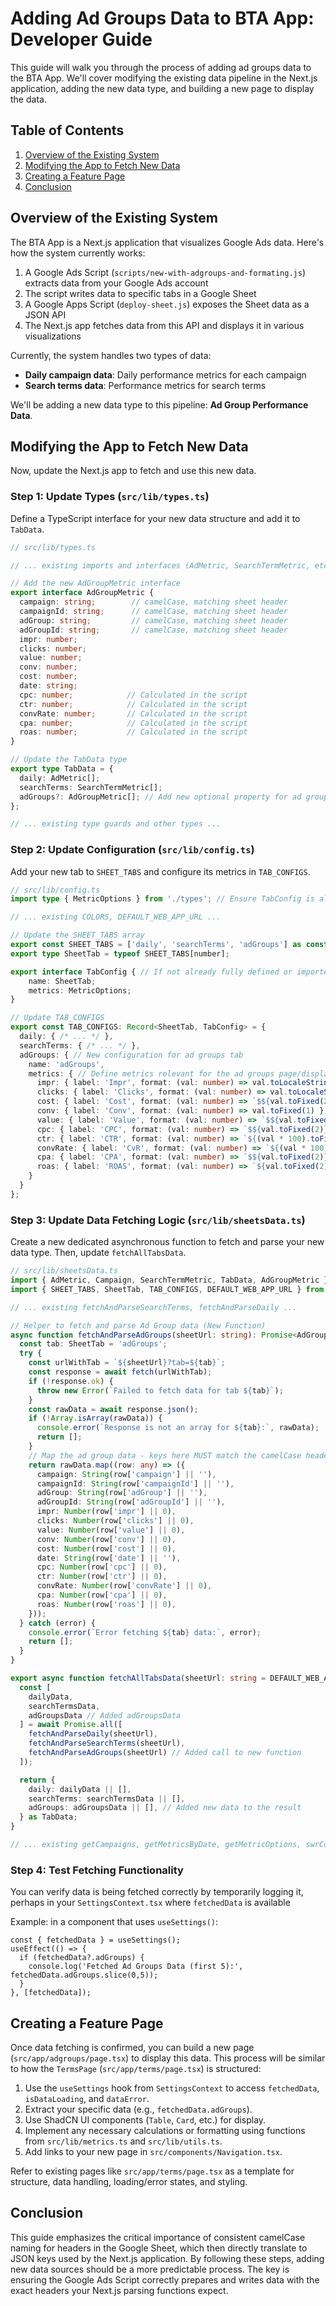 # Adding Ad Groups Data to BTA App: Developer Guide

This guide will walk you through the process of adding ad groups data to the BTA App. We'll cover modifying the existing data pipeline in the Next.js application, adding the new data type, and building a new page to display the data.

## Table of Contents

1. [Overview of the Existing System](#overview-of-the-existing-system)
2. [Modifying the App to Fetch New Data](#modifying-the-app-to-fetch-new-data)
3. [Creating a Feature Page](#creating-a-feature-page)
4. [Conclusion](#conclusion)

## Overview of the Existing System

The BTA App is a Next.js application that visualizes Google Ads data. Here's how the system currently works:

1. A Google Ads Script (`scripts/new-with-adgroups-and-formating.js`) extracts data from your Google Ads account
2. The script writes data to specific tabs in a Google Sheet
3. A Google Apps Script (`deploy-sheet.js`) exposes the Sheet data as a JSON API
4. The Next.js app fetches data from this API and displays it in various visualizations

Currently, the system handles two types of data:
- **Daily campaign data**: Daily performance metrics for each campaign
- **Search terms data**: Performance metrics for search terms

We'll be adding a new data type to this pipeline: **Ad Group Performance Data**.

## Modifying the App to Fetch New Data

Now, update the Next.js app to fetch and use this new data.

### Step 1: Update Types (`src/lib/types.ts`)

Define a TypeScript interface for your new data structure and add it to `TabData`.

```typescript
// src/lib/types.ts

// ... existing imports and interfaces (AdMetric, SearchTermMetric, etc.) ...

// Add the new AdGroupMetric interface
export interface AdGroupMetric {
  campaign: string;        // camelCase, matching sheet header
  campaignId: string;      // camelCase, matching sheet header
  adGroup: string;         // camelCase, matching sheet header
  adGroupId: string;       // camelCase, matching sheet header
  impr: number;
  clicks: number;
  value: number;
  conv: number;
  cost: number;
  date: string;
  cpc: number;            // Calculated in the script
  ctr: number;            // Calculated in the script
  convRate: number;       // Calculated in the script
  cpa: number;            // Calculated in the script
  roas: number;           // Calculated in the script
}

// Update the TabData type
export type TabData = {
  daily: AdMetric[];
  searchTerms: SearchTermMetric[];
  adGroups?: AdGroupMetric[]; // Add new optional property for ad group data
};

// ... existing type guards and other types ...
```

### Step 2: Update Configuration (`src/lib/config.ts`)

Add your new tab to `SHEET_TABS` and configure its metrics in `TAB_CONFIGS`.

```typescript
// src/lib/config.ts
import type { MetricOptions } from './types'; // Ensure TabConfig is also imported or defined if needed

// ... existing COLORS, DEFAULT_WEB_APP_URL ...

// Update the SHEET_TABS array
export const SHEET_TABS = ['daily', 'searchTerms', 'adGroups'] as const; // Added 'adGroups'
export type SheetTab = typeof SHEET_TABS[number];

export interface TabConfig { // If not already fully defined or imported
    name: SheetTab;
    metrics: MetricOptions;
}

// Update TAB_CONFIGS
export const TAB_CONFIGS: Record<SheetTab, TabConfig> = {
  daily: { /* ... */ },
  searchTerms: { /* ... */ },
  adGroups: { // New configuration for ad groups tab
    name: 'adGroups',
    metrics: { // Define metrics relevant for the ad groups page/display
      impr: { label: 'Impr', format: (val: number) => val.toLocaleString() },
      clicks: { label: 'Clicks', format: (val: number) => val.toLocaleString() },
      cost: { label: 'Cost', format: (val: number) => `$${val.toFixed(2)}` },
      conv: { label: 'Conv', format: (val: number) => val.toFixed(1) },
      value: { label: 'Value', format: (val: number) => `$${val.toFixed(2)}` },
      cpc: { label: 'CPC', format: (val: number) => `$${val.toFixed(2)}` },
      ctr: { label: 'CTR', format: (val: number) => `${(val * 100).toFixed(2)}%` },
      convRate: { label: 'CvR', format: (val: number) => `${(val * 100).toFixed(2)}%` },
      cpa: { label: 'CPA', format: (val: number) => `$${val.toFixed(2)}` },
      roas: { label: 'ROAS', format: (val: number) => `${val.toFixed(2)}x` }
    }
  }
};
```

### Step 3: Update Data Fetching Logic (`src/lib/sheetsData.ts`)

Create a new dedicated asynchronous function to fetch and parse your new data type. Then, update `fetchAllTabsData`.

```typescript
// src/lib/sheetsData.ts
import { AdMetric, Campaign, SearchTermMetric, TabData, AdGroupMetric } from './types'; // Added AdGroupMetric
import { SHEET_TABS, SheetTab, TAB_CONFIGS, DEFAULT_WEB_APP_URL } from './config';

// ... existing fetchAndParseSearchTerms, fetchAndParseDaily ...

// Helper to fetch and parse Ad Group data (New Function)
async function fetchAndParseAdGroups(sheetUrl: string): Promise<AdGroupMetric[]> {
  const tab: SheetTab = 'adGroups';
  try {
    const urlWithTab = `${sheetUrl}?tab=${tab}`;
    const response = await fetch(urlWithTab);
    if (!response.ok) {
      throw new Error(`Failed to fetch data for tab ${tab}`);
    }
    const rawData = await response.json();
    if (!Array.isArray(rawData)) {
      console.error(`Response is not an array for ${tab}:`, rawData);
      return [];
    }
    // Map the ad group data - keys here MUST match the camelCase headers in your Google Sheet
    return rawData.map((row: any) => ({
      campaign: String(row['campaign'] || ''),
      campaignId: String(row['campaignId'] || ''),
      adGroup: String(row['adGroup'] || ''),
      adGroupId: String(row['adGroupId'] || ''),
      impr: Number(row['impr'] || 0),
      clicks: Number(row['clicks'] || 0),
      value: Number(row['value'] || 0),
      conv: Number(row['conv'] || 0),
      cost: Number(row['cost'] || 0),
      date: String(row['date'] || ''),
      cpc: Number(row['cpc'] || 0),
      ctr: Number(row['ctr'] || 0),
      convRate: Number(row['convRate'] || 0),
      cpa: Number(row['cpa'] || 0),
      roas: Number(row['roas'] || 0),
    }));
  } catch (error) {
    console.error(`Error fetching ${tab} data:`, error);
    return [];
  }
}

export async function fetchAllTabsData(sheetUrl: string = DEFAULT_WEB_APP_URL): Promise<TabData> {
  const [
    dailyData,
    searchTermsData,
    adGroupsData // Added adGroupsData
  ] = await Promise.all([
    fetchAndParseDaily(sheetUrl),
    fetchAndParseSearchTerms(sheetUrl),
    fetchAndParseAdGroups(sheetUrl) // Added call to new function
  ]);

  return {
    daily: dailyData || [],
    searchTerms: searchTermsData || [],
    adGroups: adGroupsData || [], // Added new data to the result
  } as TabData;
}

// ... existing getCampaigns, getMetricsByDate, getMetricOptions, swrConfig ...
```

### Step 4: Test Fetching Functionality

You can verify data is being fetched correctly by temporarily logging it, perhaps in your `SettingsContext.tsx` where `fetchedData` is available

Example: in a component that uses `useSettings()`:
```tsx
const { fetchedData } = useSettings();
useEffect(() => {
  if (fetchedData?.adGroups) {
    console.log('Fetched Ad Groups Data (first 5):', fetchedData.adGroups.slice(0,5));
  }
}, [fetchedData]);
```

## Creating a Feature Page

Once data fetching is confirmed, you can build a new page (`src/app/adgroups/page.tsx`) to display this data. This process will be similar to how the `TermsPage` (`src/app/terms/page.tsx`) is structured:

1. Use the `useSettings` hook from `SettingsContext` to access `fetchedData`, `isDataLoading`, and `dataError`.
2. Extract your specific data (e.g., `fetchedData.adGroups`).
3. Use ShadCN UI components (`Table`, `Card`, etc.) for display.
4. Implement any necessary calculations or formatting using functions from `src/lib/metrics.ts` and `src/lib/utils.ts`.
5. Add links to your new page in `src/components/Navigation.tsx`.

Refer to existing pages like `src/app/terms/page.tsx` as a template for structure, data handling, loading/error states, and styling.

## Conclusion

This guide emphasizes the critical importance of consistent camelCase naming for headers in the Google Sheet, which then directly translate to JSON keys used by the Next.js application. By following these steps, adding new data sources should be a more predictable process. The key is ensuring the Google Ads Script correctly prepares and writes data with the exact headers your Next.js parsing functions expect.